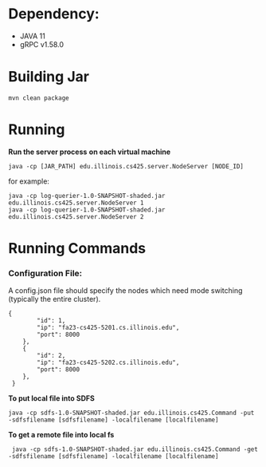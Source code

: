 # **Dependency**:

- JAVA 11
- gRPC v1.58.0


# **Building Jar**
```
mvn clean package
```
# **Running**

**Run the server process** **on each virtual machine**

```
java -cp [JAR_PATH] edu.illinois.cs425.server.NodeServer [NODE_ID]
```

for example:

```
java -cp log-querier-1.0-SNAPSHOT-shaded.jar edu.illinois.cs425.server.NodeServer 1
java -cp log-querier-1.0-SNAPSHOT-shaded.jar edu.illinois.cs425.server.NodeServer 2
```

# **Running Commands**

### **Configuration File:**

A config.json file should specify the nodes which need mode switching (typically the entire cluster).

```
{
        "id": 1,
        "ip": "fa23-cs425-5201.cs.illinois.edu",
        "port": 8000
    },
    {
        "id": 2,
        "ip": "fa23-cs425-5202.cs.illinois.edu",
        "port": 8000
    },
 }
```

**To put local file into SDFS**

```
java -cp sdfs-1.0-SNAPSHOT-shaded.jar edu.illinois.cs425.Command -put -sdfsfilename [sdfsfilename] -localfilename [localfilename]
```


**To get a remote file into local fs**

```
 java -cp sdfs-1.0-SNAPSHOT-shaded.jar edu.illinois.cs425.Command -get -sdfsfilename [sdfsfilename] -localfilename [localfilename]
```